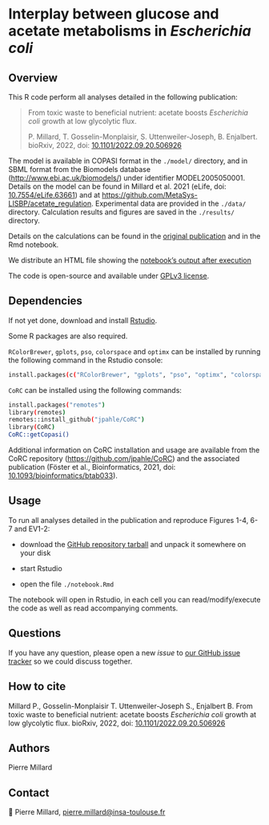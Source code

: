 # Interplay between glucose and acetate metabolisms in *Escherichia coli*

## Overview

This R code perform all analyses detailed in the following publication:

> From toxic waste to beneficial nutrient: acetate boosts *Escherichia coli* growth at low glycolytic flux.
>
> P. Millard, T. Gosselin-Monplaisir, S. Uttenweiler-Joseph, B. Enjalbert. bioRxiv, 2022, doi: [10.1101/2022.09.20.506926](https://doi.org/10.1101/2022.09.20.506926)

The model is available in COPASI format in the `./model/` directory, and in SBML format from the Biomodels database (http://www.ebi.ac.uk/biomodels/) under identifier MODEL2005050001. Details on the model can be found in Millard et al. 2021 (eLife, doi: [10.7554/eLife.63661](https://doi.org/10.7554/eLife.63661)) and at https://github.com/MetaSys-LISBP/acetate_regulation. Experimental data are provided in the `./data/` directory. Calculation results and figures are saved in the `./results/` directory.

Details on the calculations can be found in the [original publication](https://doi.org/10.1101/2022.09.20.506926) and in the Rmd notebook.

We distribute an HTML file showing the [notebook’s output after execution](https://htmlpreview.github.io/?https://github.com/MetaSys-LISBP/glucose_acetate_interplay/blob/master/notebook.html)

The code is open-source and available under [GPLv3 license](https://www.gnu.org/licenses/gpl-3.0.txt).

## Dependencies

If not yet done, download and install [Rstudio](https://posit.co/downloads/).

Some R packages are also required.

`RColorBrewer`, `gplots`, `pso`, `colorspace` and `optimx` can be installed
by running the following command in the Rstudio console:

```bash
install.packages(c("RColorBrewer", "gplots", "pso", "optimx", "colorspace"))
```

`CoRC` can be installed
using the following commands:

```bash
install.packages("remotes")
library(remotes)
remotes::install_github("jpahle/CoRC")
library(CoRC)
CoRC::getCopasi()
```

Additional information on CoRC installation and usage are available from the CoRC repository (https://github.com/jpahle/CoRC) and the associated publication (Föster et al., Bioinformatics, 2021, doi: [10.1093/bioinformatics/btab033](https://doi.org/10.1093/bioinformatics/btab033)).

## Usage

To run all analyses detailed in the publication and reproduce Figures 1-4, 6-7 and EV1-2:

- download the [GitHub repository tarball](https://github.com/pierremillard/glucose_acetate_interplay/archive/refs/heads/master.zip) and unpack it somewhere on your disk

- start Rstudio

- open the file `./notebook.Rmd`

The notebook will open in Rstudio, in each cell you can read/modify/execute the code as well as read accompanying comments.

## Questions
If you have any question, please open a new *issue*
to [our GitHub issue tracker](https://github.com/MetaSys-LISBP/glucose_acetate_interplay/issues) so we could discuss together. 

## How to cite
Millard P., Gosselin-Monplaisir T. Uttenweiler-Joseph S., Enjalbert B. From toxic waste to beneficial nutrient: acetate boosts *Escherichia coli* growth at low glycolytic flux. bioRxiv, 2022, doi: [10.1101/2022.09.20.506926](https://doi.org/10.1101/2022.09.20.506926)

## Authors
Pierre Millard

## Contact
:email: Pierre Millard, pierre.millard@insa-toulouse.fr
